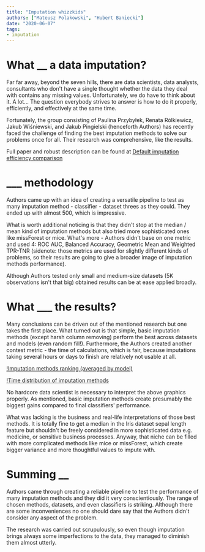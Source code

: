 ```yaml
---
title: "Imputation whizzkids"
authors: ["Mateusz Polakowski", "Hubert Baniecki"]
date: "2020-06-07"
tags:
- imputation
---
```


# What __ a data imputation?

Far far away, beyond the seven hills, there are data scientists, data analysts, consultants who don't have a single thought whether the data they deal with contains any missing values. Unfortunately, we do have to think about it. A lot... The question everybody strives to answer is how to do it properly, efficiently, and effectively at the same time.

Fortunately, the group consisting of Paulina Przybyłek, Renata Rólkiewicz, Jakub Wiśniewski, and Jakub Pingielski (henceforth Authors) has recently faced the challenge of finding the best imputation methods to solve our problems once for all. Their research was comprehensive, like the results.

Full paper and robust description can be found at [Default imputation efficiency comparison](https://mini-pw.github.io/2020L-WB-Book/default-imputation-efficiency-comparison.html)

# ___ methodology

Authors came up with an idea of creating a versatile pipeline to test as many imputation method - classifier - dataset threes as they could. They ended up with almost 500, which is impressive. 

What is worth additional noticing is that they didn't stop at the median / mean kind of imputation methods but also tried more sophisticated ones like missForest or mice. What's more - Authors didn't base on one metric and used 4: ROC AUC, Balanced Accuracy, Geometric Mean and Weighted TPR-TNR (sidenote: those metrics are used for slightly different kinds of problems, so their results are going to give a broader image of imputation methods performance).

Although Authors tested only small and medium-size datasets (5K observations isn't that big) obtained results can be at ease applied broadly.

# What ___ the results?

Many conclusions can be driven out of the mentioned research but one takes the first place. What turned out is that simple, basic imputation methods (except harsh column removing) perform the best across datasets and models (even random fill!). Furthermore, the Authors created another contest metric - the time of calculations, which is fair, because imputations taking several hours or days to finish are relatively not usable at all.

[!Imputation methods ranking (averaged by model)](/2020L-WB-Blog/2020-06-07-Imputation-whizzkids/results.png)

[!Time distribution of imputation methods](/2020L-WB-Blog/2020-06-07-Imputation-whizzkids/results_time.png)

No hardcore data scientist is necessary to interpret the above graphics properly. As mentioned, basic imputation methods create presumably the biggest gains compared to final classifiers' performance. 

What was lacking is the business and real-life interpretations of those best methods. It is totally fine to get a median in the Iris dataset sepal length feature but shouldn't be freely considered in more sophisticated data e.g. medicine, or sensitive business processes. Anyway, that niche can be filled with more complicated methods like mice or missForest, which create bigger variance and more thoughtful values to impute with.

# Summing __

Authors came through creating a reliable pipeline to test the performance of many imputation methods and they did it very conscientiously. The range of chosen methods, datasets, and even classifiers is striking. Although there are some inconveniences no one should dare say that the Authors didn't consider any aspect of the problem. 

The research was carried out scrupulously, so even though imputation brings always some imperfections to the data, they managed to diminish them almost utterly.




